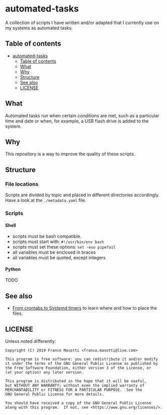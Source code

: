# automated-tasks

A collection of scripts I have written and/or adapted that I currently
use on my systems as automated tasks.

## Table of contents

<!--TOC-->

- [automated-tasks](#automated-tasks)
  - [Table of contents](#table-of-contents)
  - [What](#what)
  - [Why](#why)
  - [Structure](#structure)
  - [See also](#see-also)
  - [LICENSE](#license)

<!--TOC-->

## What

Automated tasks run when certain conditions are met, such as a particular time and
date or when, for example, a USB flash drive is added to the system.

## Why

This repository is a way to improve the quality of these scripts.

## Structure

### File locations

Scripts are divided by topic and placed in different directories
accordingly. Have a look at the `./metadata.yaml` file.

### Scripts

#### Shell

- scripts must be bash compatible.
- scripts must start with: `#!/usr/bin/env bash`
- scripts must set these options: `set -euo pipefail`
- all variables must be enclosed in braces
- all variables must be quoted, except integers

#### Python

TODO

## See also

- [From crontabs to Systemd timers](https://frnmst.gitlab.io/notes/from-crontabs-to-systemd-timers.html)
  to learn where and how to place the files.

## LICENSE

Unless noted differently:

```
Copyright (C) 2019 Franco Masotti <franco.masotti@live.com>

This program is free software: you can redistribute it and/or modify
it under the terms of the GNU General Public License as published by
the Free Software Foundation, either version 3 of the License, or
(at your option) any later version.

This program is distributed in the hope that it will be useful,
but WITHOUT ANY WARRANTY; without even the implied warranty of
MERCHANTABILITY or FITNESS FOR A PARTICULAR PURPOSE.  See the
GNU General Public License for more details.

You should have received a copy of the GNU General Public License
along with this program.  If not, see <https://www.gnu.org/licenses/>.
```
